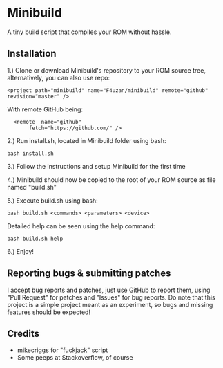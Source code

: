 # Minibuild

A tiny build script that compiles your ROM without hassle.

## Installation

1.) Clone or download Minibuild's repository to your ROM source tree, alternatively, you can also use repo:

	<project path="minibuild" name="F4uzan/minibuild" remote="github" revision="master" />

With remote GitHub being:

	  <remote  name="github"
           fetch="https://github.com/" />

2.) Run install.sh, located in Minibuild folder using bash:

	bash install.sh

3.) Follow the instructions and setup Minibuild for the first time

4.) Minibuild should now be copied to the root of your ROM source as file named "build.sh"

5.) Execute build.sh using bash:

	bash build.sh <commands> <parameters> <device>

Detailed help can be seen using the help command:

	bash build.sh help

6.) Enjoy!

## Reporting bugs & submitting patches

I accept bug reports and patches, just use GitHub to report them, using "Pull Request" for patches and "Issues" for bug reports. Do note that this project is a simple project meant as an experiment, so bugs and missing features should be expected!

## Credits

- mikecriggs for "fuckjack" script
- Some peeps at Stackoverflow, of course